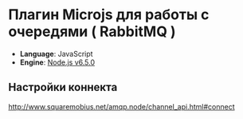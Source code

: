 # Плагин Microjs для работы с очередями ( RabbitMQ )
* **Language**: JavaScript
* **Engine**: [Node.js v6.5.0](https://nodejs.org/dist/latest-v6.x/)

## Настройки коннекта
http://www.squaremobius.net/amqp.node/channel_api.html#connect
